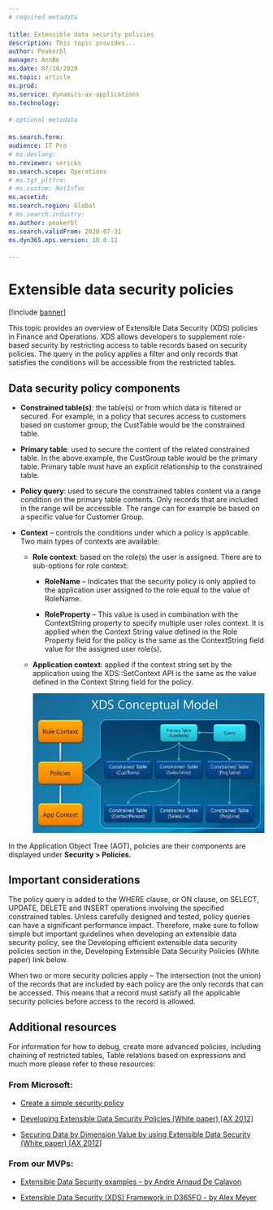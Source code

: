 ```yaml
---
# required metadata

title: Extensible data security policies 
description: This topic provides...
author: Peakerbl
manager: AnnBe
ms.date: 07/10/2020
ms.topic: article
ms.prod: 
ms.service: dynamics-ax-applications
ms.technology: 

# optional metadata

ms.search.form: 
audience: IT Pro
# ms.devlang: 
ms.reviewer: sericks
ms.search.scope: Operations
# ms.tgt_pltfrm: 
# ms.custom: NotInToc
ms.assetid: 
ms.search.region: Global
# ms.search.industry: 
ms.author: peakerbl
ms.search.validFrom: 2020-07-31
ms.dyn365.ops.version: 10.0.12

---
```


# Extensible data security policies 
[!include [banner](../includes/banner.md)]

This topic provides an overview of Extensible Data Security (XDS) policies in
Finance and Operations. XDS allows developers to supplement role-based security
by restricting access to table records based on security policies. The query in
the policy applies a filter and only records that satisfies the conditions will
be accessible from the restricted tables.

## Data security policy components

-   **Constrained table(s)**: the table(s) or from which data is filtered or
    secured. For example, in a policy that secures access to customers based on
    customer group, the CustTable would be the constrained table.

-   **Primary table**: used to secure the content of the related constrained
    table. In the above example, the CustGroup table would be the primary table.
    Primary table must have an explicit relationship to the constrained table.

-   **Policy query**: used to secure the constrained tables content via a range
    condition on the primary table contents. Only records that are included in
    the range will be accessible. The range can for example be based on a
    specific value for Customer Group.

-   **Context** – controls the conditions under which a policy is applicable.
    Two main types of contexts are available:

    -   **Role context**: based on the role(s) the user is assigned. There are
        to sub-options for role context:

        -   **RoleName** – Indicates that the security policy is only applied to
            the application user assigned to the role equal to the value of
            RoleName.

        -   **RoleProperty** – This value is used in combination with the
            ContextString property to specify multiple user roles context. It is
            applied when the Context String value defined in the Role Property
            field for the policy is the same as the ContextString field value
            for the assigned user role(s).

    -   **Application context**: applied if the context string set by the
        application using the XDS::SetContext API is the same as the value
        defined in the Context String field for the policy.

        ![AOTXDSConceptualModel](media/c74bc4ea12f084dfbaddb024685843e8.jpg)

In the Application Object Tree (AOT), policies are their components are
displayed under **Security \> Policies.**

## Important considerations

The policy query is added to the WHERE clause, or ON clause, on SELECT, UPDATE,
DELETE and INSERT operations involving the specified constrained tables. Unless
carefully designed and tested, policy queries can have a significant performance
impact. Therefore, make sure to follow simple but important guidelines when
developing an extensible data security policy, see the Developing efficient
extensible data security policies section in the, Developing Extensible Data
Security Policies (White paper) link below.

When two or more security policies apply – The intersection (not the union) of
the records that are included by each policy are the only records that can be
accessed. This means that a record must satisfy all the applicable security
policies before access to the record is allowed.

## Additional resources

For information for how to debug, create more advanced policies, including
chaining of restricted tables, Table relations based on expressions and much
more please refer to these resources:

### From Microsoft:

- [Create a simple security policy](create-simple-security-policy.md)

- [Developing Extensible Data Security Policies (White paper) [AX
2012]](https://technet.microsoft.com/en-us/library/hh272862.aspx)

- [Securing Data by Dimension Value by using Extensible Data Security (White
paper) [AX 2012]](https://technet.microsoft.com/en-us/library/hh335188.aspx)

### From our MVPs:

- [Extensible Data Security examples – by Andre Arnaud De
Calavon](https://dynamicspedia.com/tag/xds/)

- [Extensible Data Security (XDS) Framework in D365FO - by Alex
Meyer](https://alexdmeyer.com/2019/02/20/extensible-data-security-xds-framework-in-d365fo/)

